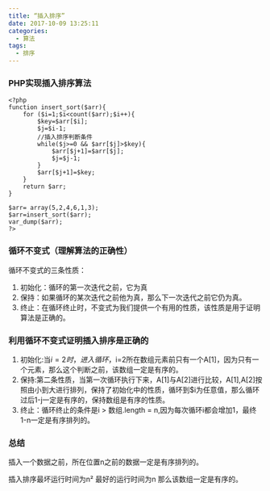 ```yaml
---
title: “插入排序”
date: 2017-10-09 13:25:11
categories:
  - 算法
tags:
  - 排序
---
```


### PHP实现插入排序算法
```
<?php
function insert_sort($arr){
    for ($i=1;$i<count($arr);$i++){
        $key=$arr[$i];
        $j=$i-1;
        //插入排序判断条件
        while($j>=0 && $arr[$j]>$key){
            $arr[$j+1]=$arr[$j];
            $j=$j-1;
        }
        $arr[$j+1]=$key;
    }
    return $arr;
}

$arr= array(5,2,4,6,1,3);
$arr=insert_sort($arr);
var_dump($arr);
?>
```
### 循环不变式（理解算法的正确性）
循环不变式的三条性质：
1. 初始化：循环的第一次迭代之前，它为真
2. 保持：如果循环的某次迭代之前他为真，那么下一次迭代之前它仍为真。
3. 终止：在循环终止时，不变式为我们提供一个有用的性质，该性质是用于证明算法是正确的。
### 利用循环不变式证明插入排序是正确的
1. 初始化:当$i=2时，进入循环，$i=2所在数组元素前只有一个A[1]，因为只有一个元素，那么这个判断之前，该数组一定是有序的。
2. 保持:第二条性质，当第一次循环执行下来，A[1]与A[2]进行比较，A[1],A[2]按照由小到大进行排列，保持了初始化中的性质，循环到$i为任意值，那么循环过后1-j一定是有序的，保持数组是有序的性质。
3. 终止：循环终止的条件是i > 数组.length = n,因为每次循环i都会增加1，最终 1-n一定是有序排列的。
### 总结
插入一个数据之前，所在位置n之前的数据一定是有序排列的。


插入排序最坏运行时间为n² 最好的运行时间为n 那么该数组一定是有序的。


